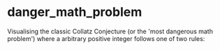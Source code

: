 # danger_math_problem
Visualising the classic Collatz Conjecture  (or the 'most dangerous math problem') where a arbitrary positive integer follows one of two rules:
